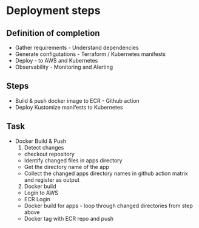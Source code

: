 # Deployment steps

## Definition of completion

- Gather requirements - Understand dependencies
- Generate configutations - Terraform / Kubernetes manifests
- Deploy - to AWS and Kubernetes
- Observability - Monitoring and Alerting

## Steps

- Build & push docker image to ECR -  Github action
- Deploy Kustomize manifests to Kubernetes


## Task

- Docker Build & Push
  1. Detect changes
    - checkout repository
    - Identify changed files in apps directory
    - Get the directory name of the app
    - Collect the changed apps directory names in github action matrix and register as output
  2. Docker build
    - Login to AWS
    - ECR Login
    - Docker build for apps - loop through changed directories from step above
    - Docker tag with ECR repo and push
